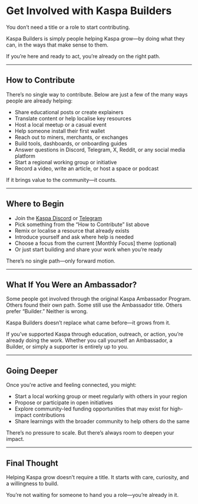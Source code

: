 # Get Involved with Kaspa Builders

You don’t need a title or a role to start contributing.

Kaspa Builders is simply people helping Kaspa grow—by doing what they can, in the ways that make sense to them.

If you’re here and ready to act, you’re already on the right path.

---

## How to Contribute

There’s no single way to contribute. Below are just a few of the many ways people are already helping:

- Share educational posts or create explainers  
- Translate content or help localise key resources  
- Host a local meetup or a casual event  
- Help someone install their first wallet  
- Reach out to miners, merchants, or exchanges  
- Build tools, dashboards, or onboarding guides  
- Answer questions in Discord, Telegram, X, Reddit, or any social media platform  
- Start a regional working group or initiative  
- Record a video, write an article, or host a space or podcast  

If it brings value to the community—it counts.

---

## Where to Begin

- Join the [Kaspa Discord](https://discord.gg/kaspa) or [Telegram](https://t.me/kaspaenglish)  
- Pick something from the “How to Contribute” list above  
- Remix or localise a resource that already exists  
- Introduce yourself and ask where help is needed  
- Choose a focus from the current [Monthly Focus] theme (optional)  
- Or just start building and share your work when you’re ready

There’s no single path—only forward motion.

---

## What If You Were an Ambassador?

Some people got involved through the original Kaspa Ambassador Program. Others found their own path. Some still use the Ambassador title. Others prefer “Builder.” Neither is wrong.

Kaspa Builders doesn’t replace what came before—it grows from it.

If you’ve supported Kaspa through education, outreach, or action, you’re already doing the work. Whether you call yourself an Ambassador, a Builder, or simply a supporter is entirely up to you.

---

## Going Deeper

Once you're active and feeling connected, you might:
- Start a local working group or meet regularly with others in your region  
- Propose or participate in open initiatives  
- Explore community-led funding opportunities that may exist for high-impact contributions
- Share learnings with the broader community to help others do the same  

There’s no pressure to scale. But there’s always room to deepen your impact.

---

## Final Thought

Helping Kaspa grow doesn’t require a title. It starts with care, curiosity, and a willingness to build.

You’re not waiting for someone to hand you a role—you’re already in it.